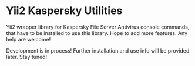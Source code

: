 # Yii2 Kaspersky Utilities

Yii2 wrapper library for Kaspersky File Server Antivirus console commands, that have to be installed to use this library.
Hope to add more features. Any help are welcome!

Development is in process! Further installation and use info will be provided later. Stay tuned!
